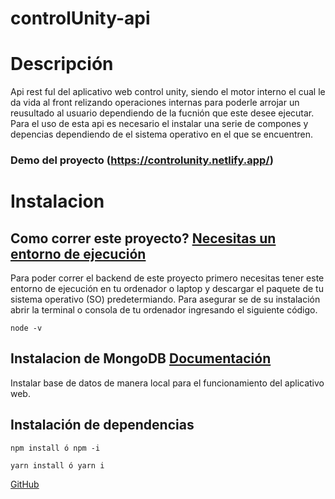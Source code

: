 # controlUnity-api

Descripción
=========
Api rest ful del aplicativo web control unity, siendo el motor interno el cual le da vida al front relizando operaciones internas para poderle arrojar un reusultado al usuario dependiendo de la fucnión que este desee ejecutar.
Para el uso de esta api es necesario el instalar una serie de compones y depencias dependiendo de el sistema operativo en el que se encuentren.

### Demo del proyecto (https://controlunity.netlify.app/)

Instalacion
==============

Como correr este proyecto? [Necesitas un entorno de ejecución](https://nodejs.org/es/download/)
--------------------
Para poder correr el backend de este proyecto primero necesitas tener este entorno de ejecución en tu ordenador o laptop y descargar el paquete de tu sistema operativo (SO) predetermiando.
Para asegurar se de su instalación abrir la terminal o consola de tu ordenador ingresando el siguiente código.
```
node -v
```
Instalacion de MongoDB [Documentación](https://docs.mongodb.com/manual/installation/)
--------------------------------------------------------------
Instalar base de datos de manera local para el funcionamiento del aplicativo web.

Instalación de dependencias
----------------------------
```
npm install ó npm -i
```
```
yarn install ó yarn i
```

[GitHub](https://github.com/JhonE17)
